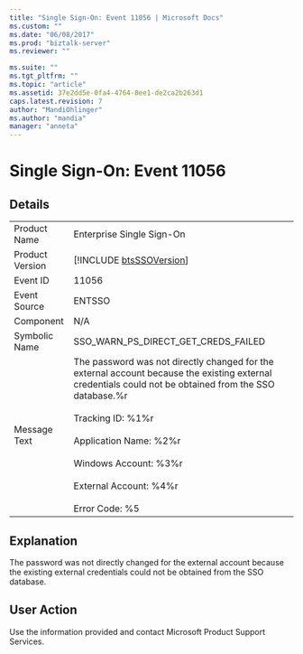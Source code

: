 ```yaml
---
title: "Single Sign-On: Event 11056 | Microsoft Docs"
ms.custom: ""
ms.date: "06/08/2017"
ms.prod: "biztalk-server"
ms.reviewer: ""

ms.suite: ""
ms.tgt_pltfrm: ""
ms.topic: "article"
ms.assetid: 37e2dd5e-0fa4-4764-8ee1-de2ca2b263d1
caps.latest.revision: 7
author: "MandiOhlinger"
ms.author: "mandia"
manager: "anneta"
---
```

# Single Sign-On: Event 11056
## Details  
  
|                 |                                                                                                                                                                                                                                                                                                                          |
|-----------------|--------------------------------------------------------------------------------------------------------------------------------------------------------------------------------------------------------------------------------------------------------------------------------------------------------------------------|
|  Product Name   |                                                                                                                                                Enterprise Single Sign-On                                                                                                                                                 |
| Product Version |                                                                                                                               [!INCLUDE [btsSSOVersion](../includes/btsssoversion-md.md)]                                                                                                                                |
|    Event ID     |                                                                                                                                                          11056                                                                                                                                                           |
|  Event Source   |                                                                                                                                                          ENTSSO                                                                                                                                                          |
|    Component    |                                                                                                                                                           N/A                                                                                                                                                            |
|  Symbolic Name  |                                                                                                                                           SSO_WARN_PS_DIRECT_GET_CREDS_FAILED                                                                                                                                            |
|  Message Text   | The password was not directly changed for the external account because the existing external credentials could not be obtained from the SSO database.%r<br /><br /> Tracking ID: %1%r<br /><br /> Application Name: %2%r<br /><br /> Windows Account: %3%r<br /><br /> External Account: %4%r<br /><br /> Error Code: %5 |
  
## Explanation  
 The password was not directly changed for the external account because the existing external credentials could not be obtained from the SSO database.  
  
## User Action  
 Use the information provided and contact Microsoft Product Support Services.
